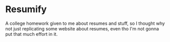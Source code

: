 # Resumify

A college homework given to me about resumes and stuff, so I thought why not just replicating some website about resumes, even tho I'm not gonna put that much effort in it.